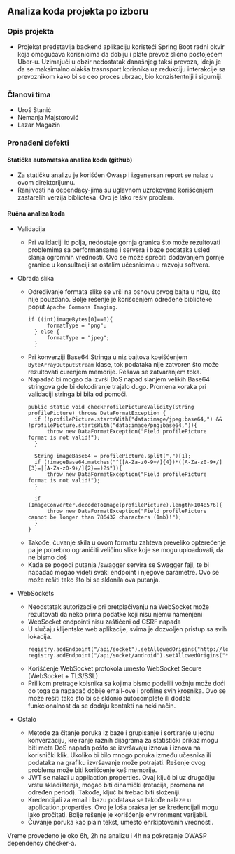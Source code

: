 ## Analiza koda projekta po izboru

### Opis projekta

- Projekat predstavlja backend aplikaciju koristeći Spring Boot radni okvir koja omogućava korisnicima da dobiju i plate
  prevoz slično postojećem Uber-u. Uzimajući u obzir nedostatak današnjeg taksi prevoza, ideja je da se maksimalno
  olakša trasnsport korisnika uz redukciju interakcije sa prevoznikom kako bi se ceo proces ubrzao, bio konzistentniji i
  sigurniji.

### Članovi tima

- Uroš Stanić
- Nemanja Majstorović
- Lazar Magazin

### Pronađeni defekti

#### Statička automatska analiza koda (github)
- Za statičku analizu je korišćen Owasp i izgenersan report se nalaz u ovom direktorijumu.
- Ranjivosti na dependacy-jima su uglavnom uzrokovane korišćenjem zastarelih verzija biblioteka. Ovo je lako rešiv problem.

#### Ručna analiza koda

- Validacija
    - Pri validaciji id polja, nedostaje gornja granica što može rezultovati problemima sa performansama i servera i
      baze podataka usled slanja ogromnih vrednosti. Ovo se može sprečiti dodavanjem gornje granice u konsultaciji sa
      ostalim učesnicima u razvoju softvera.

- Obrada slika
    - Određivanje formata slike se vrši na osnovu prvog bajta u nizu, što nije pouzdano. Bolje rešenje je korišćenjem
      određene biblioteke poput `Apache Commons Imaging`.
      ```
      if ((int)imageBytes[0]==0){
            formatType = "png";
        } else {
            formatType = "jpeg";
        }
      ```
    - Pri konverziji Base64 Stringa u niz bajtova koeišćenjem `ByteArrayOutputStream` klase, tok podataka nije zatvoren
      što može rezultovati curenjem memorije. Rešava se zatvaranjem toka.
    - Napadač bi mogao da izvrši DoS napad slanjem velikih Base64 stringova gde bi dekodiranje trajalo dugo. Promena
      koraka pri validaciji stringa bi bila od pomoći.
      ```
      public static void checkProfilePictureValidity(String profilePicture) throws DataFormatException {
        if (!profilePicture.startsWith("data:image/jpeg;base64,") && !profilePicture.startsWith("data:image/png;base64,")){
            throw new DataFormatException("Field profilePicture format is not valid!");
        }

        String imageBase64 = profilePicture.split(",")[1];
        if (!imageBase64.matches("^([A-Za-z0-9+/]{4})*([A-Za-z0-9+/]{3}=|[A-Za-z0-9+/]{2}==)?$")){
            throw new DataFormatException("Field profilePicture format is not valid!");
        }

        if (ImageConverter.decodeToImage(profilePicture).length>1048576){
            throw new DataFormatException("Field profilePicture cannot be longer than 786432 characters (1mb)!");
        }
      }
    - Takođe, čuvanje skila u ovom formatu zahteva preveliko opterećenje pa je potrebno ograničiti veličinu slike koje se mogu uploadovati, 
      da ne bismo doš 
    - Kada se pogodi putanja /swagger servira se Swagger fajl, te bi napadač mogao videti svaki endpoint i njegove parametre. 
      Ovo se može rešiti tako što bi se sklonila ova putanja.
- WebSockets
    - Neodstatak autorizacije pri pretplaćivanju na WebSocket može rezultovati da neko prima podatke koji nisu njemu
      namenjeni
    - WebSocket endpointi nisu zaštićeni od CSRF napada
    - U slučaju klijentske web aplikacije, svima je dozvoljen pristup sa svih lokacija.
      ```
      registry.addEndpoint("/api/socket").setAllowedOrigins("http://localhost:4200").withSockJS();
      registry.addEndpoint("/api/socket/android").setAllowedOrigins("*").withSockJS();
      ```
    - Korišćenje WebSocket protokola umesto WebSocket Secure (WebSocket + TLS/SSL)
    - Prilikom pretrage koisnika sa kojima bismo podelili vožnju može doći do toga da napadač dobije email-ove i profilne svih krosnika.
      Ovo se može rešiti tako što bi se sklonio autocomplete ili dodala funkcionalnost da se dodaju kontakti na neki način.

- Ostalo
    - Metode za čitanje poruka iz baze i grupisanje i sortiranje u jednu konverzaciju, kreiranje raznih dijagrama za
      statistički prikaz mogu biti meta DoS napada pošto se izvršavaju iznova i iznova na korisnički klik. Ukoliko bi
      bilo mnogo poruka između učesnika ili podataka na grafiku izvršavanje može potrajati. Rešenje ovog problema može
      biti korišćenje keš memorije.
    - JWT se nalazi u appliaction.properties. Ovaj ključ bi uz drugačiju vrstu skladištenja, mogao biti
      dinamički (rotacija, promena na određen period). Takođe, ključ bi trebao biti složeniji.
    - Kredencijali za email i bazu podataka se takođe nalaze u application.properties. Ovo je loša praksa jer se
      kredencijali mogu lako pročitati. Bolje rešenje je korišćenje environment varijabli.
    - Čuvanje poruka kao plain tekst, umesto enrkiptovanih vrednosti.

Vreme provedeno je oko 6h, 2h na analizu i 4h na pokretanje OWASP dependency checker-a.
